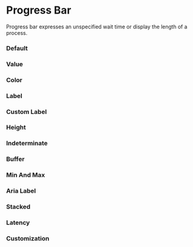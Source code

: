 # Progress Bar

Progress bar expresses an unspecified wait time or display the length of a process.

<Playground />

<Usage />

<Api />

<GlobalConfig />

<Examples />

### Default

<Example value="default" />

### Value

<Example value="value" />

### Color

<Example value="color" />

### Label

<Example value="label" />

### Custom Label

<Example value="custom-label" />

### Height

<Example value="height" />

### Indeterminate

<Example value="indeterminate" />

### Buffer

<Example value="buffer" />

### Min And Max

<Example value="min-and-max" />

### Aria Label

<Example value="aria-label" />

### Stacked

<Example value="stacked" />

### Latency

<Example value="latency" />

### Customization

<Example value="customization" />

<LastModified />
